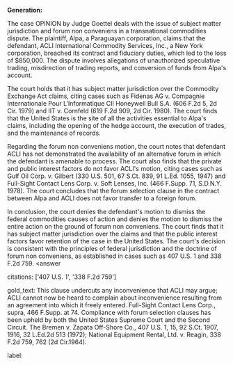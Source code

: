 **Generation:**

 <answer>
The case OPINION by Judge Goettel deals with the issue of subject matter jurisdiction and forum non conveniens in a transnational commodities dispute. The plaintiff, Alpa, a Paraguayan corporation, claims that the defendant, ACLI International Commodity Services, Inc., a New York corporation, breached its contract and fiduciary duties, which led to the loss of $850,000. The dispute involves allegations of unauthorized speculative trading, misdirection of trading reports, and conversion of funds from Alpa's account.

The court holds that it has subject matter jurisdiction over the Commodity Exchange Act claims, citing cases such as Fidenas AG v. Compagnie Internationale Pour L'Informatique CII Honeywell Bull S.A. (606 F.2d 5, 2d Cir. 1979) and IIT v. Cornfeld (619 F.2d 909, 2d Cir. 1980). The court finds that the United States is the site of all the activities essential to Alpa's claims, including the opening of the hedge account, the execution of trades, and the maintenance of records.

Regarding the forum non conveniens motion, the court notes that defendant ACLI has not demonstrated the availability of an alternative forum in which the defendant is amenable to process. The court also finds that the private and public interest factors do not favor ACLI's motion, citing cases such as Gulf Oil Corp. v. Gilbert (330 U.S. 501, 67 S.Ct. 839, 91 L.Ed. 1055, 1947) and Full-Sight Contact Lens Corp. v. Soft Lenses, Inc. (466 F.Supp. 71, S.D.N.Y. 1978). The court concludes that the forum selection clause in the contract between Alpa and ACLI does not favor transfer to a foreign forum.

In conclusion, the court denies the defendant's motion to dismiss the federal commodities causes of action and denies the motion to dismiss the entire action on the ground of forum non conveniens. The court finds that it has subject matter jurisdiction over the claims and that the public interest factors favor retention of the case in the United States. The court's decision is consistent with the principles of federal jurisdiction and the doctrine of forum non conveniens, as established in cases such as 407 U.S. 1 and 338 F.2d 759. <answer

citations: ['407 U.S. 1', '338 F.2d 759']

gold_text: This clause undercuts any inconvenience that ACLI may argue; ACLI cannot now be heard to complain about inconvenience resulting from an agreement into which it freely entered. Full-Sight Contact Lens Corp., supra, 466 F.Supp. at 74. Compliance with forum selection clauses has been upheld by both the United States Supreme Court and the Second Circuit. The Bremen v. Zapata Off-Shore Co., 407 U.S. 1, 15, 92 S.Ct. 1907, 1916, 32 L.Ed.2d 513 (1972); National Equipment Rental, Ltd. v. Reagin, 338 F.2d 759, 762 (2d Cir.1964).

label: 